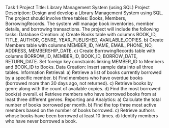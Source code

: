 Task 1
Project Title: Library Management System (using SQL)
Project Description:
Design and develop a Library Management System using SQL. The project should
involve three tables: Books, Members, BorrowingRecords. The system will manage book
inventories, member details, and borrowing transactions.
The project will include the following tasks:
Database Creation:
a) Create Books table with columns BOOK_ID, TITLE, AUTHOR, GENRE,
YEAR_PUBLISHED, AVAILABLE_COPIES.
b) Create Members table with columns MEMBER_ID, NAME, EMAIL, PHONE_NO,
ADDRESS, MEMBERSHIP_DATE.
c) Create BorrowingRecords table with columns BORROW_ID, MEMBER_ID,
BOOK_ID, BORROW_DATE, RETURN_DATE. Set foreign key constraints linking
MEMBER_ID to Members and BOOK_ID to Books.
Data Creation:
Insert sample data into all three tables.
Information Retrieval:
a) Retrieve a list of books currently borrowed by a specific member.
b) Find members who have overdue books (borrowed more than 30 days ago, not
returned).
c) Retrieve books by genre along with the count of available copies.
d) Find the most borrowed book(s) overall.
e) Retrieve members who have borrowed books from at least three different genres.
Reporting and Analytics:
a) Calculate the total number of books borrowed per month.
b) Find the top three most active members based on the number of books
borrowed.
c) Retrieve authors whose books have been borrowed at least 10 times.
d) Identify members who have never borrowed a book.
